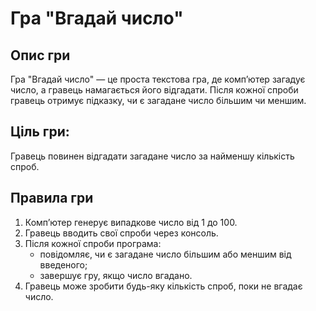 # Гра "Вгадай число"

## Опис гри
Гра "Вгадай число" — це проста текстова гра, де комп’ютер загадує число, а гравець намагається його відгадати. Після кожної спроби гравець отримує підказку, чи є загадане число більшим чи меншим.
## Ціль гри:
Гравець повинен відгадати загадане число за найменшу кількість спроб.

## Правила гри
1. Комп’ютер генерує випадкове число від 1 до 100.
2. Гравець вводить свої спроби через консоль.
3. Після кожної спроби програма:
   - повідомляє, чи є загадане число більшим або меншим від введеного;
   - завершує гру, якщо число вгадано.
4. Гравець може зробити будь-яку кількість спроб, поки не вгадає число.


